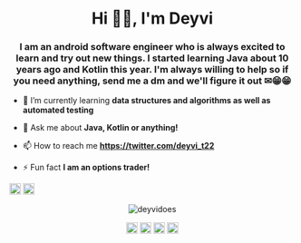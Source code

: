 <h1 align="center">Hi 👋🏾, I'm Deyvi</h1>
<h3 align="center">I am an android software engineer who is always excited to learn and try out new things. I started learning Java about 10 years ago and Kotlin this year. I'm always willing to help so if you need anything, send me a dm and we'll figure it out ✉😁😁</h3>

- 🌱 I’m currently learning **data structures and algorithms as well as automated testing**

- 💬 Ask me about **Java, Kotlin or anything!**

- 📫 How to reach me **https://twitter.com/deyvi_t22**

- ⚡ Fun fact **I am an options trader!**



<p align="left"><img src="https://devicons.github.io/devicon/devicon.git/icons/android/android-original-wordmark.svg" alt="android" width="20" height="20"/> <img src="https://devicons.github.io/devicon/devicon.git/icons/java/java-original-wordmark.svg" alt="java" width="20" height="20"/></p><p align="center"> <img src="https://github-readme-stats.vercel.app/api?username=deyvidoes&show_icons=true" alt="deyvidoes" /> </p>

<p align="center">
<a href="https://twitter.com/@deyvi_t22" target="blank"><img align="center" src="https://cdn.jsdelivr.net/npm/simple-icons@3.0.1/icons/twitter.svg" alt="@deyvi_t22" height="20" width="20" /></a>
<a href="https://linkedin.com/in/deyvi tineo" target="blank"><img align="center" src="https://cdn.jsdelivr.net/npm/simple-icons@3.0.1/icons/linkedin.svg" alt="deyvi tineo" height="20" width="20" /></a>
<a href="https://instagram.com/22deyvi22" target="blank"><img align="center" src="https://cdn.jsdelivr.net/npm/simple-icons@3.0.1/icons/instagram.svg" alt="22deyvi22" height="20" width="20" /></a>
<a href="https://medium.com/@deyvicodes" target="blank"><img align="center" src="https://cdn.jsdelivr.net/npm/simple-icons@3.0.1/icons/medium.svg" alt="@deyvicodes" height="20" width="20" /></a>
</p>


